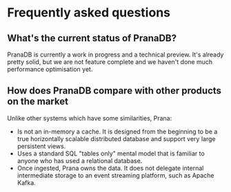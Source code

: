 # Frequently asked questions

## What's the current status of PranaDB?

PranaDB is currently a work in progress and a technical preview. It's already pretty solid, but we are not feature
complete and we haven't done much performance optimisation yet.

## How does PranaDB compare with other products on the market

Unlike other systems which have some similarities, Prana:

* Is not an in-memory a cache. It is designed from the beginning to be a true horizontally scalable distributed database
  and support very large persistent views.
* Uses a standard SQL "tables only" mental model that is familiar to anyone who has used a relational database.
* Once ingested, Prana owns the data. It does not delegate internal intermediate storage to an event streaming platform,
  such as Apache Kafka.